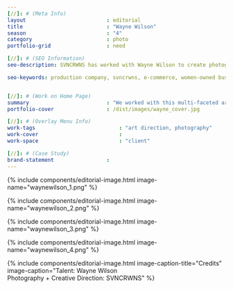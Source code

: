 ```yaml
---
[//]: # (Meta Info)
layout                          : editorial
title 					        : "Wayne Wilson"
season				            : "4"
category						: photo
portfolio-grid					: need

[//]: # (SEO Information)
seo-description: SVNCRWNS has worked with Wayne Wilson to create photography as this artist prepares to bloom and share more of themselves with their audience.

seo-keywords: production company, svncrwns, e-commerce, women-owned businesses, creative team, consulting, business operations, launch my brand, manage my brand, photography, videography, special projects


[//]: # (Work on Home Page)
summary                         : "We worked with this multi-faceted artist to create content for social media.  This included a 1 hour shoot and retouching."
portfolio-cover					: /dist/images/wayne_cover.jpg

[//]: # (Overlay Menu Info)
work-tags 							: "art direction, photography"
work-cover							:
work-space 							: "client"

[//]: # (Case Study)
brand-statement 				: 
---
```


{% include components/editorial-image.html image-name="waynewilson_1.png" %}

{% include components/editorial-image.html image-name="waynewilson_2.png" %}

{% include components/editorial-image.html image-name="waynewilson_3.png" %}

{% include components/editorial-image.html image-name="waynewilson_4.png" %}

{% include components/editorial-image.html image-caption-title="Credits" image-caption="Talent: Wayne Wilson<br/>Photography + Creative Direction: SVNCRWNS" %}
